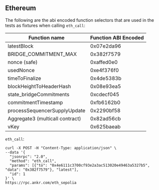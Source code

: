## Ethereum

The following are the abi encoded function selectors that are used in the tests as fixtures when calling `eth_call`:

| Function name                   | Function ABI Encoded |
| ------------------------------- | -------------------- |
| latestBlock                     | 0x07e2da96           |
| BRIDGE_COMMITMENT_MAX           | 0x382f7579           |
| nonce (safe)                    | 0xaffed0e0           |
| usedNonce                       | 0xe4f376f0           |
| timeToFinalize                  | 0x4de5383b           |
| blockHeightToHeaderHash         | 0x08e93ea5           |
| state_bridgeCommitments         | 0xcdecf045           |
| commitmentTimestamp             | 0xfb6162b0           |
| processSequencerSupplyUpdate    | 0x2290bf58           |
| Aggregate3 (multicall contract) | 0x82ad56cb           |
| vKey                            | 0x625baeab           |

`eth_call`:

```command
curl -X POST -H "Content-Type: application/json" \
--data '{
  "jsonrpc": "2.0",
  "method": "eth_call",
  "params": [{"to": "0x4e6111c3700cf93e2a3ac513020e49463a5327b5", "data": "0x382f7579"}, "latest"],
  "id": 1
}' \
https://rpc.ankr.com/eth_sepolia
```
